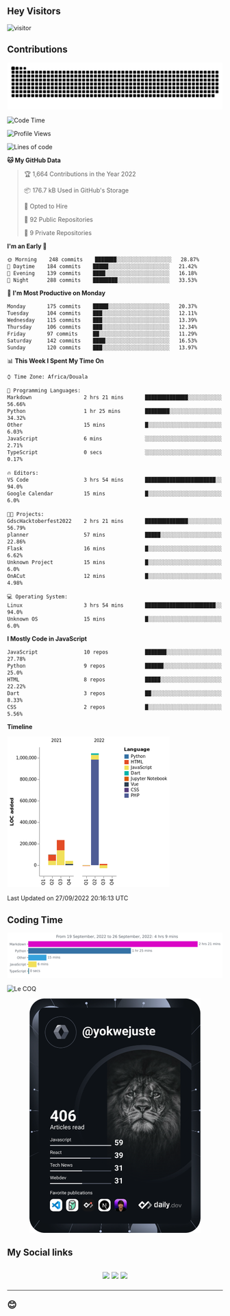 ## Hey Visitors
![visitor](https://profile-counter.glitch.me/yokwejuste/count.svg)

## Contributions
<p align="center">
  <img src="https://raw.githubusercontent.com/yokwejuste/yokwejuste/output/github-contribution-grid-snake.svg" />
</p>

<!--START_SECTION:waka-->
![Code Time](http://img.shields.io/badge/Code%20Time-1%2C105%20hrs%2018%20mins-blue)

![Profile Views](http://img.shields.io/badge/Profile%20Views-13-blue)

![Lines of code](https://img.shields.io/badge/From%20Hello%20World%20I%27ve%20Written-1%20Million%20lines%20of%20code-blue)

**🐱 My GitHub Data** 

> 🏆 1,664 Contributions in the Year 2022
 > 
> 📦 176.7 kB Used in GitHub's Storage 
 > 
> 💼 Opted to Hire
 > 
> 📜 92 Public Repositories 
 > 
> 🔑 9 Private Repositories  
 > 
**I'm an Early 🐤** 

```text
🌞 Morning    248 commits    ███████░░░░░░░░░░░░░░░░░░   28.87% 
🌆 Daytime    184 commits    █████░░░░░░░░░░░░░░░░░░░░   21.42% 
🌃 Evening    139 commits    ████░░░░░░░░░░░░░░░░░░░░░   16.18% 
🌙 Night      288 commits    ████████░░░░░░░░░░░░░░░░░   33.53%

```
📅 **I'm Most Productive on Monday** 

```text
Monday       175 commits    █████░░░░░░░░░░░░░░░░░░░░   20.37% 
Tuesday      104 commits    ███░░░░░░░░░░░░░░░░░░░░░░   12.11% 
Wednesday    115 commits    ███░░░░░░░░░░░░░░░░░░░░░░   13.39% 
Thursday     106 commits    ███░░░░░░░░░░░░░░░░░░░░░░   12.34% 
Friday       97 commits     ██░░░░░░░░░░░░░░░░░░░░░░░   11.29% 
Saturday     142 commits    ████░░░░░░░░░░░░░░░░░░░░░   16.53% 
Sunday       120 commits    ███░░░░░░░░░░░░░░░░░░░░░░   13.97%

```


📊 **This Week I Spent My Time On** 

```text
⌚︎ Time Zone: Africa/Douala

💬 Programming Languages: 
Markdown                 2 hrs 21 mins       ██████████████░░░░░░░░░░░   56.66% 
Python                   1 hr 25 mins        ████████░░░░░░░░░░░░░░░░░   34.32% 
Other                    15 mins             █░░░░░░░░░░░░░░░░░░░░░░░░   6.03% 
JavaScript               6 mins              ░░░░░░░░░░░░░░░░░░░░░░░░░   2.71% 
TypeScript               0 secs              ░░░░░░░░░░░░░░░░░░░░░░░░░   0.17%

🔥 Editors: 
VS Code                  3 hrs 54 mins       ███████████████████████░░   94.0% 
Google Calendar          15 mins             █░░░░░░░░░░░░░░░░░░░░░░░░   6.0%

🐱‍💻 Projects: 
GdscHacktoberfest2022    2 hrs 21 mins       ██████████████░░░░░░░░░░░   56.79% 
planner                  57 mins             █████░░░░░░░░░░░░░░░░░░░░   22.86% 
Flask                    16 mins             █░░░░░░░░░░░░░░░░░░░░░░░░   6.62% 
Unknown Project          15 mins             █░░░░░░░░░░░░░░░░░░░░░░░░   6.0% 
OnACut                   12 mins             █░░░░░░░░░░░░░░░░░░░░░░░░   4.98%

💻 Operating System: 
Linux                    3 hrs 54 mins       ███████████████████████░░   94.0% 
Unknown OS               15 mins             █░░░░░░░░░░░░░░░░░░░░░░░░   6.0%

```

**I Mostly Code in JavaScript** 

```text
JavaScript               10 repos            ███████░░░░░░░░░░░░░░░░░░   27.78% 
Python                   9 repos             ██████░░░░░░░░░░░░░░░░░░░   25.0% 
HTML                     8 repos             █████░░░░░░░░░░░░░░░░░░░░   22.22% 
Dart                     3 repos             ██░░░░░░░░░░░░░░░░░░░░░░░   8.33% 
CSS                      2 repos             █░░░░░░░░░░░░░░░░░░░░░░░░   5.56%

```


**Timeline**

![Chart not found](https://raw.githubusercontent.com/yokwejuste/yokwejuste/master/charts/bar_graph.png) 


 Last Updated on 27/09/2022 20:16:13 UTC
<!--END_SECTION:waka-->

## Coding Time

[![wakatime-stats](https://github.com/yokwejuste/yokwejuste/blob/master/images/stat.svg)](https://wakatime.com/@yokwejuste)

![Le COQ](https://metrics.lecoq.io/yokwejuste/)
<p align="center">
  <a href="#"><img src="https://github.com/yokwejuste/yokwejuste/blob/master/devcard.svg" width="400" alt="Yonkeu K. Steve's Dev Card"/></a>
</p>
<h2>My Social links<h2>
<p align="center">
  <a href="https://twitter.com/yokwejuste"><img src="https://img.shields.io/badge/twitter-%231DA1F2.svg?style=for-the-badge&logo=Twitter&logoColor=white"></a>
  <a href="https://linkedin.com/in/yokwejuste"><img src="https://img.shields.io/badge/linkedin-%230077B5.svg?style=for-the-badge&logo=linkedin&logoColor=white"></a>
  <a href="https://instagram.com/yokwejuste0"><img src="https://img.shields.io/badge/instagram-%23E4405F.svg?style=for-the-badge&logo=Instagram&logoColor=white"></a>
</p>
<hr>
😊
